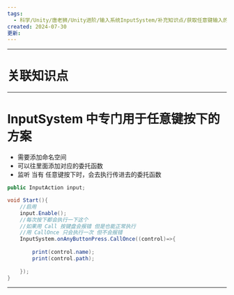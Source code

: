 ```yaml
---
tags:
  - 科学/Unity/唐老狮/Unity进阶/输入系统InputSystem/补充知识点/获取任意键输入的信息
created: 2024-07-30
更新:
---
```


---
# 关联知识点



---
# InputSystem 中专门用于任意键按下的方案

- 需要添加命名空间
- 可以往里面添加对应的委托函数
- 监听 当有 任意键按下时，会去执行传进去的委托函数

```C#
public InputAction input;

void Start(){
	//启用
	input.Enable();
	//每次按下都会执行一下这个
	//如果用 Call 按键盘会报错 但是也能正常执行
	//用 CallOnce 只会执行一次 但不会报错
	InputSystem.onAnyButtonPress.CallOnce((control)=>{
	
		print(control.name);
		print(control.path);
	
	});
}
```

---

